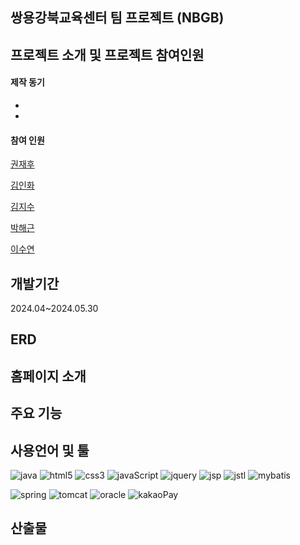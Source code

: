 ## 쌍용강북교육센터 팀 프로젝트 (NBGB)

## 프로젝트 소개 및 프로젝트 참여인원
  <h4>제작 동기</h4>
    
  *  
  
  * 
          
  <h4>참여 인원</h4>
  <p align="left">
    <a href="https://github.com/KwonJaeHoo">권재후</a>
  </p> 
  <p align="left">
    <a href="">김인화</a>
  </p> 
  <p align="left">
    <a href="">김지수</a>
  </p> 
  <p align="left">
    <a href="">박해근</a>
  </p>
  <p align="left">
    <a href="">이수연</a>
  </p>
  
## 개발기간

  <p align="left">
    <a>2024.04~2024.05.30</a>
  </p>

## ERD
  <p align="center">
    
  </p>

## 홈페이지 소개




  
## 주요 기능

      

## 사용언어 및 툴

<p align="left">
  <img alt="java" src="https://img.shields.io/badge/Java-ED8B00?style=for-the-badge&logo=openjdk&logoColor=white"/>
  <img alt="html5" src="https://img.shields.io/badge/HTML5-E34F26?style=for-the-badge&logo=html5&logoColor=white"/>
  <img alt="css3" src="https://img.shields.io/badge/css3-1572B6?style=for-the-badge&logo=css3&logoColor=white" />
  <img alt="javaScript" src="https://img.shields.io/badge/Java%20Script-F7DF1E?style=for-the-badge&logo=JavaScript&logoColor=white"/>
  <img alt="jquery" src="https://img.shields.io/badge/jQuery-0769AD?style=for-the-badge&logo=jquery&logoColor=white"/>
  <img alt="jsp" src="https://img.shields.io/badge/jsp-000000?style=for-the-badge&logo=jsp&logoColor=white"/>
  <img alt="jstl" src="https://img.shields.io/badge/jstl-000000?style=for-the-badge&logo=jstl&logoColor=white" />
  <img alt="mybatis" src="https://img.shields.io/badge/mybatis-000000?style=for-the-badge&logo=mybatis&logoColor=white"/>
</p>

<p align="left">
  <img alt="spring" src="https://img.shields.io/badge/Spring-6DB33F?style=for-the-badge&logo=spring&logoColor=white"/>
  <img alt="tomcat" src="https://img.shields.io/badge/apache%20tomcat-F8DC75?style=for-the-badge&logo=apachetomcat&logoColor=white"/>
  <img alt="oracle" src="https://img.shields.io/badge/Oracle-F80000?style=for-the-badge&logo=oracle&logoColor=black"/>
  <img alt="kakaoPay" src="https://img.shields.io/badge/kakaoPay-FFCD00?style=for-the-badge&logo=kakao&logoColor=black"/>
</p>

## 산출물

